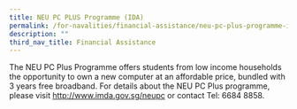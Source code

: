 ```yaml
---
title: NEU PC PLUS Programme (IDA)
permalink: /for-navalities/financial-assistance/neu-pc-plus-programme-ida
description: ""
third_nav_title: Financial Assistance
---
```

<p>The NEU PC Plus Programme offers students from low income households the opportunity to own a new computer at an affordable price, bundled with 3 years free broadband. For details about the NEU PC Plus programme, please visit&nbsp;<a href="http://www.imda.gov.sg/neupc" target="">http://www.imda.gov.sg/neupc</a>&nbsp;or contact Tel: 6684 8858.</p>